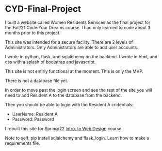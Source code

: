 # CYD-Final-Project
I built a website called Women Residents Services as the final project for the Fall/21 Code Your Dreams course. 
I had only learned to code about 3 months prior to this project. 

This site was intended for a secure facility. 
There are 2 levels of Administrators.
Only Administrators are able to add user accounts. 

I wrote in python, flask, and sqlalchemy on the backend.
I wrote in html, and css with a splash of bootstrap and javascript. 

This site is not entirly functional at the moment. This is only the MVP.

There is not a database file yet. 

In order to move past the login screen and see the rest of the site
you will need to add Resident A to the database from the backend. 

Then you should be able to login with the Resident A cridentials:
* UserName: Resident.A
* Password: Password

I rebuilt this site for Spring/22 [Intro. to Web Design](https://github.com/4-Leafs-Code/IntroToWebDesignFP) course.


Note to self: pip install sqlalchemy and flask_login.
Learn how to make a requirements file.
